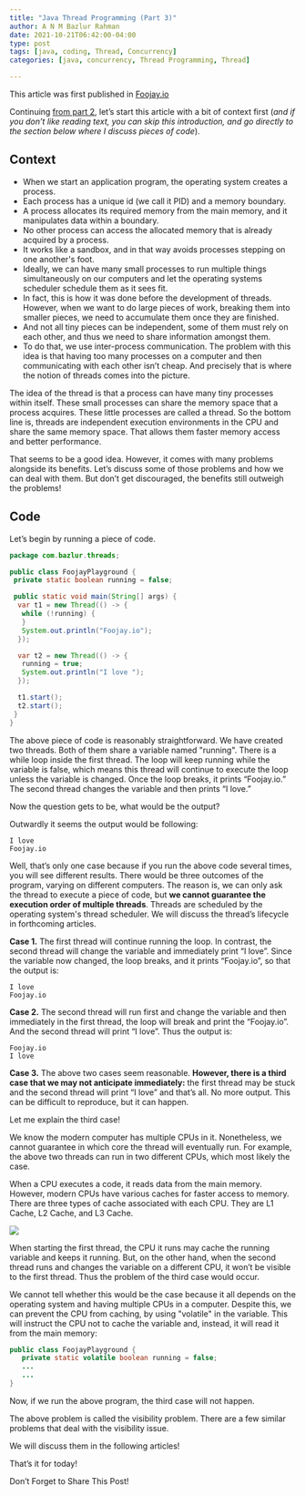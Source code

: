 ```yaml
---
title: "Java Thread Programming (Part 3)"
author: A N M Bazlur Rahman
date: 2021-10-21T06:42:00-04:00
type: post
tags: [java, coding, Thread, Concurrency]
categories: [java, concurrency, Thread Programming, Thread]

---
```

This article was first published in [Foojay.io](https://foojay.io/today/java-thread-programming-part-3/)

Continuing [from part 2](https://bazlur.com/2021/10/java-thread-programming-part-2/), let’s start this article with a bit of context first (_and if you don’t like reading text, you can skip this introduction, and go directly to the section below where I discuss pieces of code_).

Context
-------

*   When we start an application program, the operating system creates a process.
*   Each process has a unique id (we call it PID) and a memory boundary.
*   A process allocates its required memory from the main memory, and it manipulates data within a boundary.
*   No other process can access the allocated memory that is already acquired by a process.
*   It works like a sandbox, and in that way avoids processes stepping on one another's foot.
*   Ideally, we can have many small processes to run multiple things simultaneously on our computers and let the operating systems scheduler schedule them as it sees fit.
*   In fact, this is how it was done before the development of threads. However, when we want to do large pieces of work, breaking them into smaller pieces, we need to accumulate them once they are finished.
*   And not all tiny pieces can be independent, some of them must rely on each other, and thus we need to share information amongst them.
*   To do that, we use inter-process communication. The problem with this idea is that having too many processes on a computer and then communicating with each other isn’t cheap. And precisely that is where the notion of threads comes into the picture.

The idea of the thread is that a process can have many tiny processes within itself. These small processes can share the memory space that a process acquires. These little processes are called a thread. So the bottom line is, threads are independent execution environments in the CPU and share the same memory space. That allows them faster memory access and better performance.

That seems to be a good idea. However, it comes with many problems alongside its benefits. Let’s discuss some of those problems and how we can deal with them. But don’t get discouraged, the benefits still outweigh the problems!

Code
----

Let’s begin by running a piece of code.

```java
package com.bazlur.threads;

public class FoojayPlayground {
 private static boolean running = false;

 public static void main(String[] args) {
  var t1 = new Thread(() -> {
   while (!running) {
   }
   System.out.println("Foojay.io");
  });

  var t2 = new Thread(() -> {
   running = true;
   System.out.println("I love ");
  });

  t1.start();
  t2.start();
 }
}
```

The above piece of code is reasonably straightforward. We have created two threads. Both of them share a variable named "running". There is a while loop inside the first thread. The loop will keep running while the variable is false, which means this thread will continue to execute the loop unless the variable is changed. Once the loop breaks, it prints “Foojay.io.” The second thread changes the variable and then prints “I love.”

Now the question gets to be, what would be the output?

Outwardly it seems the output would be following:

```textmate
I love 
Foojay.io
```

Well, that’s only one case because if you run the above code several times, you will see different results. There would be three outcomes of the program, varying on different computers. The reason is, we can only ask the thread to execute a piece of code, but **we cannot guarantee the execution order of multiple threads**. Threads are scheduled by the operating system's thread scheduler. We will discuss the thread’s lifecycle in forthcoming articles.

**Case 1.** The first thread will continue running the loop. In contrast, the second thread will change the variable and immediately print “I love”. Since the variable now changed, the loop breaks, and it prints “Foojay.io”, so that the output is:

```textmate
I love 
Foojay.io
```

**Case 2.** The second thread will run first and change the variable and then immediately in the first thread, the loop will break and print the “Foojay.io”. And the second thread will print “I love”. Thus the output is:

```textmate
Foojay.io 
I love
```

**Case 3.** The above two cases seem reasonable. **However, there is a third case that we may not anticipate immediately:** the first thread may be stuck and the second thread will print “I love” and that’s all. No more output. This can be difficult to reproduce, but it can happen.

Let me explain the third case!

We know the modern computer has multiple CPUs in it. Nonetheless, we cannot guarantee in which core the thread will eventually run. For example, the above two threads can run in two different CPUs, which most likely the case.

When a CPU executes a code, it reads data from the main memory. However, modern CPUs have various caches for faster access to memory. There are three types of cache associated with each CPU. They are L1 Cache, L2 Cache, and L3 Cache.

![](/img/Cache-678x510.png)

When starting the first thread, the CPU it runs may cache the running variable and keeps it running. But, on the other hand, when the second thread runs and changes the variable on a different CPU, it won’t be visible to the first thread. Thus the problem of the third case would occur.

We cannot tell whether this would be the case because it all depends on the operating system and having multiple CPUs in a computer. Despite this, we can prevent the CPU from caching, by using "volatile" in the variable. This will instruct the CPU not to cache the variable and, instead, it will read it from the main memory:

```java
public class FoojayPlayground {
   private static volatile boolean running = false;
   ...
   ...
}
```

Now, if we run the above program, the third case will not happen.

The above problem is called the visibility problem. There are a few similar problems that deal with the visibility issue.

We will discuss them in the following articles!

That’s it for today!

Don’t Forget to Share This Post!


